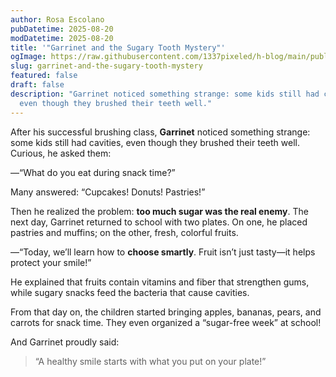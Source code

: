 ```yaml
---
author: Rosa Escolano
pubDatetime: 2025-08-20
modDatetime: 2025-08-20
title: '"Garrinet and the Sugary Tooth Mystery"'
ogImage: https://raw.githubusercontent.com/1337pixeled/h-blog/main/public/assets/garrinet4.webp
slug: garrinet-and-the-sugary-tooth-mystery
featured: false
draft: false
description: "Garrinet noticed something strange: some kids still had cavities,
  even though they brushed their teeth well."
---
```

After his successful brushing class, **Garrinet** noticed something strange: some kids still had cavities, even though they brushed their teeth well. Curious, he asked them:

—“What do you eat during snack time?”

Many answered: “Cupcakes! Donuts! Pastries!”

Then he realized the problem: **too much sugar was the real enemy**. The next day, Garrinet returned to school with two plates. On one, he placed pastries and muffins; on the other, fresh, colorful fruits.

—“Today, we’ll learn how to **choose smartly**. Fruit isn’t just tasty—it helps protect your smile!”

He explained that fruits contain vitamins and fiber that strengthen gums, while sugary snacks feed the bacteria that cause cavities.

From that day on, the children started bringing apples, bananas, pears, and carrots for snack time. They even organized a “sugar-free week” at school!

And Garrinet proudly said:

> “A healthy smile starts with what you put on your plate!”